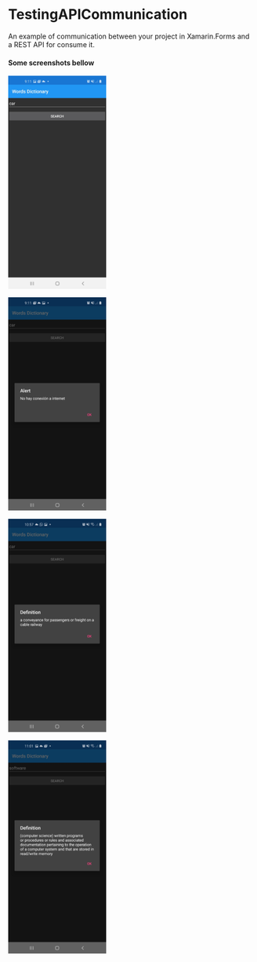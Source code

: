 # TestingAPICommunication
An example of communication between your project in Xamarin.Forms and a REST API for consume it.

#### Some screenshots bellow
<p align="left">
  <img src="https://github.com/strikervc/TestingAPICommunication/blob/main/Screenshots/homepage.jpg" width="200" title="hover text">
</p>

<p align="left">
  <img src="https://github.com/strikervc/TestingAPICommunication/blob/main/Screenshots/not-internet.jpg" width="200" title="hover text">
</p>

<p align="left">
  <img src="https://github.com/strikervc/TestingAPICommunication/blob/main/Screenshots/datadefinition.jpg" width="200" title="hover text">
</p>
                                                                                                                          
<p align="left">
  <img src="https://github.com/strikervc/TestingAPICommunication/blob/main/Screenshots/moredatadef.jpg" width="200" title="hover text">
</p>
                                                                                                                          
                                                                                                                          
                                                                                                                          
                                                                                                                          
